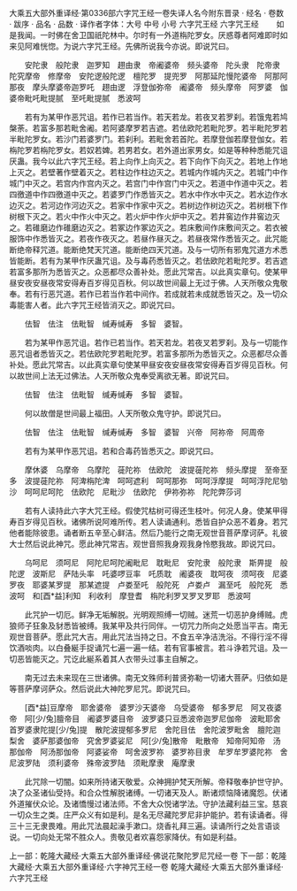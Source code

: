 大乘五大部外重译经·第0336部六字咒王经一卷失译人名今附东晋录
· 经名 · 卷数 · 跋序
· 品名 · 品数 · 译作者字体：大号 中号 小号
六字咒王经
六字咒王经
　　如是我闻。一时佛在舍卫国祇陀林中。尔时有一外道栴陀罗女。厌惑尊者阿难即时如来见阿难恍惚。为说六字咒王经。先佛所说我今亦说。即说咒曰。

　　安陀隶　般陀隶　迦罗知　趐由隶　帝阇婆帝　频头婆帝　陀头隶　陀帝隶　陀究摩帝　修摩帝　安陀逻般陀逻　檀陀罗　提兜罗　阿那延陀慢陀婆帝　阿那阿那夜　摩头摩婆帝迦罗吒　趐由逻　浮登伽弥帝　阇婆帝　频头摩帝　阿罗婆　伽婆帝毗吒毗提腻　至吒毗提腻　悉波呵

　　若有为某甲作恶咒诅。若作已若当作。若天若龙。若夜叉若罗刹。若饿鬼若鸠槃荼。若富多那若毗舍阇。若阿婆摩罗若吉遮。若佉欧陀若毗陀罗。若半毗陀罗若半毗陀罗女。若沙门若婆罗门。若刹利。若毗舍若首陀。若摩登伽若摩登伽女。若栴陀罗若栴陀罗女。若奴若婢。若男若女。若外道出家男女。如是等种种悉能咒诅厌蛊。我今以此六字咒王经。若上向作上向灭之。若下向作下向灭之。若地上作地上灭之。若壁著作壁着灭之。若柱边作柱边灭之。若城内作城内灭之。若城门中作城门中灭之。若宫内作宫内灭之。若宫门中作宫门中灭之。若道中作道中灭之。若四徼道中作四徼道中灭之。若婆罗门作悉皆灭之。若水中作水中灭之。若水边作水边灭之。若河边作河边灭之。若家中作家中灭之。若树边作树边灭之。若树根下作树根下灭之。若火中作火中灭之。若火炉中作火炉中灭之。若井窖边作井窖边灭之。若碓磨边作碓磨边灭之。若冢边作冢边灭之。若床敷间作床敷间灭之。若衣被服饰中作悉皆灭之。若夜作夜灭之。若昼作昼灭之。若昼夜常作悉皆灭之。此咒能断绝帝释咒道。能断绝梵天咒道。能断绝四天咒道。及与一切所有邪鬼咒道方术悉皆能断。若有为某甲作厌蛊咒诅。及与毒药悉皆灭之。若佉欧陀若毗陀罗。若吉遮若富多那所为悉皆灭之。众恶都尽众善补处。愿此咒常吉。以此真实章句。使某甲昼安夜安昼夜常安得寿百岁得见百秋。何以故世间最上无过于佛。人天所敬众鬼敬奉。若有行恶咒道。若作已若当作若中间作。若成就若未成就悉皆灭之。及一切众毒能害人者。此六字咒王经皆消灭之。即说咒曰。

　　佉智　佉注　佉毗智　缄寿缄寿　多智　婆智。

　　若为某甲作恶咒诅。若作已若当作。若天若龙。若夜叉若罗刹。及与一切能作恶咒诅者悉皆灭之。若佉欧陀罗若毗陀罗。若富多那所为悉皆灭之。众恶都尽众善补处。愿此咒常吉。以此真实章句使某甲昼安夜安昼夜常安得寿百岁得见百秋。何以故世间上法无过佛法。人天所敬众鬼奉受离欲无著。即说咒曰。

　　佉智　佉注　佉毗智　缄寿缄寿　多智　婆智。

　　何以故僧是世间最上福田。人天所敬众鬼守护。即说咒曰。

　　佉智　佉注　佉毗智　缄寿缄寿　多智　婆智　兴帝　阿祢帝　阿周帝

　　若有为某甲作恶咒诅。若和合毒药皆悉灭之。即说咒曰。

　　摩休婆　乌摩帝　乌摩陀　蓰陀祢　佉欧陀　波提蓰陀祢　频头摩提　至帝至多　波提蓰陀祢　阿渒栴陀渒　呵呵遮利　呵呵那弥　呵呵浮摩提　呵呵浮陀尼劬沙　呵呵尼呵陀　佉欧陀　尼毗沙　佉欧陀　伊祢弥祢　陀陀弊莎诃

　　若有人读持此六字大咒王经。假使咒枯树可得还生枝叶。何况人身。使某甲得寿百岁得见百秋。诸佛所说阿难所传。若人读诵通利。悉皆自护众恶不着身。若咒他者能除彼患。诵者断五辛至心鲜洁。然后乃能行之南无观世音菩萨摩诃萨。礼彼大士然后说此神咒。愿此神咒常吉。观世音照我身观我身怜愍我故。即说咒曰。

　　乌呵尼　须呵尼　阿陀尼呵陀阇毗尼　耽毗尼　安陀隶　般陀隶　斯畀提　般陀逻　波斯尼　萨陆头率　吒婆啰豆率　吒质耽　阇婆夜　耽呵夜　须呵夜　尼婆罗夜　耶婆某罗提　那某遮提　卢娄至吒　般陀死　卢娄卢　漏至吒　般陀死　悉波呵　和[酉*益]利知　利收利　摩登耆　栴陀利罗叉罗叉罗耶　悉波呵

　　此咒护一切厄。鲜净无垢解脱。光明观照缚一切贼。迷荒一切恶护身缚贼。虎狼师子狂象及豺悉皆被缚。我某甲及共行同伴。一切咒力所向之处愿当平吉。南无观世音菩萨。愿此咒大吉。用此咒法当持之日。不食五辛净洁洗浴。不得行淫不得饮酒啖肉。以白叠綖手捉诵咒七遍一遍一结。若有官事被言。若斗诤若咒诅。及一切恶皆能灭之。咒讫此綖系着其人衣带头过事主自解之。

　　南无过去未来现在三世诸佛。南无文殊师利普贤弥勒一切诸大菩萨。归依如是等菩萨摩诃萨众。然后说此大神陀罗尼咒。即说咒曰。

　　[酉*益]豆摩帝　耶舍婆帝　婆罗沙天婆帝　乌受婆帝　郁多罗尼　阿叉夜婆帝　阿[少/兔]膻帝目　阇婆罗婆目帝　波罗婆只豆悉波帝迦罗尼伽帝　波毗耶舍首罗婆隶陀提[少/兔]提　散陀波提郁多罗尼　舍陀目佉　舍陀波罗毗舍　膻陀迦梨舍　婆萨那婆伽帝　究舍罗婆娑尼　阿[少/兔]散帝　毗散帝　知帝阿知帝　汤那伽帝　阿汤那伽帝　阿婆娑帝　呵舍波罗祢　婆罗祢目隶　牟罗牟罗婆陀祢　舍尼波罗陆　须利婆帝　殊帝波罗陆　须毗摩隶　庵摩隶

　　此咒除一切闇。如来所持诸天敬爱。众神拥护梵天所解。帝释敬奉护世守护。决了众圣诸仙受持。和合众性解脱诸缚。一切诸天及人。断诸烦恼降诸魔怨。伏诸外道摧伏众论。及诸憍慢过诸法师。不舍大众悦诸学法。守护法藏利益三宝。慈哀一切众生之类。庄严众义有如是利。是名无尽藏陀罗尼非护能护。若有读诵者。得三十三无隶畏难。用此咒法晨起澡手漱口。烧香礼拜三遍。读诵所行之处言语谈说。一切向处无常不胜众人。贵敬见者欢喜怨家降伏。有如是利益。

上一部：乾隆大藏经·大乘五大部外重译经·佛说花聚陀罗尼咒经一卷
下一部：乾隆大藏经·大乘五大部外重译经·六字神咒王经一卷
乾隆大藏经·大乘五大部外重译经·六字咒王经
